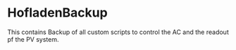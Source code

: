 # HofladenBackup

This contains Backup of all custom scripts to control the AC and the readout pf the PV system.
